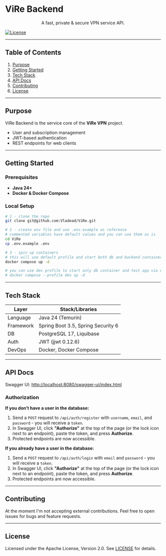 # ViRe Backend <!-- Project Title -->

<p align="center">
  A fast, private & secure VPN service API.
</p>

[![License](https://img.shields.io/github/license/Vladead/ViRe)](LICENSE)

---

## Table of Contents
1. [Purpose](#purpose)
2. [Getting Started](#getting-started)
3. [Tech Stack](#tech-stack)
4. [API Docs](#api-docs)
5. [Contributing](#contributing)
6. [License](#license)

---

## Purpose
ViRe Backend is the service core of the **ViRe VPN** project.

* User and subscription management
* JWT-based authentication
* REST endpoints for web clients

---

## Getting Started

### Prerequisites
- **Java 24+**
- **Docker & Docker Compose**

### Local Setup
```bash
# 1 - clone the repo
git clone git@github.com:Vladead/ViRe.git

# 2 - create env file and use .env.example as reference
# commented variables have default values and you can use them as is
cd ViRe
cp .env.example .env

# 3 - spin up containers
# this will use default profile and start both db and backend containers 
docker compose up -d

# you can use dev profile to start only db container and test app via editor
# docker compose --profile dev up -d
```

---

## Tech Stack

| Layer     | Stack/Libraries                    |
|-----------|------------------------------------|
| Language  | Java 24 (Temurin)                  |
| Framework | Spring Boot 3.5, Spring Security 6 |
| DB        | PostgreSQL 17, Liquibase           |
| Auth      | JWT (jjwt 0.12.6)                  |
| DevOps    | Docker, Docker Compose             |

---

## API Docs

Swagger UI: [http://localhost:8080/swagger-ui/index.html](http://localhost:8080/swagger-ui/index.html)

### Authorization

**If you don’t have a user in the database:**

1. Send a `POST` request to `/api/auth/register` with `username`, `email`, and `password` - you will receive a `token`.
2. In Swagger UI, click **"Authorize"** at the top of the page (or the lock icon next to an endpoint), paste the token,
   and press **Authorize**.
3. Protected endpoints are now accessible.

**If you already have a user in the database:**

1. Send a `POST` request to `/api/auth/login` with `email` and `password` - you will receive a `token`.
2. In Swagger UI, click **"Authorize"** at the top of the page (or the lock icon next to an endpoint), paste the token,
   and press **Authorize**.
3. Protected endpoints are now accessible.

---

## Contributing

At the moment I'm not accepting external contributions.
Feel free to open issues for bugs and feature requests.

---

## License

Licensed under the Apache License, Version 2.0. See [LICENSE](LICENSE) for details.